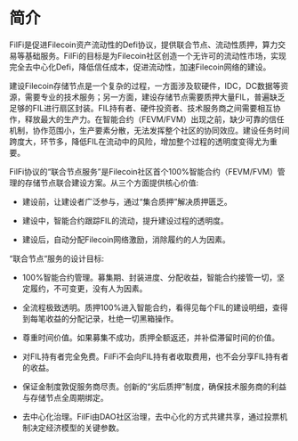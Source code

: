 **简介**
======

FilFi是促进Filecoin资产流动性的Defi协议，提供联合节点、流动性质押，算力交易等基础服务。FilFi的目标是为Filecoin社区创造一个无许可的流动性市场，实现完全去中心化Defi，降低信任成本，促进流动性，加速Filecoin网络的建设。

  

建设Filecoin存储节点是一个复杂的过程，一方面涉及软硬件，IDC，DC数据等资源，需要专业的技术服务；另一方面，建设存储节点需要质押大量FIL，普遍缺乏足够的FIL进行扇区封装。FIL持有者、硬件投资者、技术服务商之间需要相互协作，释放最大的生产力。在智能合约（FEVM/FVM）出现之前，缺少可靠的信任机制，协作范围小，生产要素分散，无法发挥整个社区的协同效应。建设任务时间跨度大，环节多，降低FIL在流动中的风险，增加整个过程的透明度变得尤为重要。

FilFi协议的“联合节点服务”是Filecoin社区首个100%智能合约（FEVM/FVM）管理的存储节点联合建设方案。从三个方面提供核心价值:

*   建设前，让建设者广泛参与，通过“集合质押”解决质押匮乏。
    
*   建设中，智能合约跟踪FIL的流动，提升建设过程的透明度。
    
*   建设后，自动分配Filecoin网络激励，消除履约的人为因素。
    

“联合节点“服务的设计目标:

*   100%智能合约管理。募集期、封装进度、分配收益，智能合约接管一切，坚定履约，不可变更，没有人为因素。
    
*   全流程极致透明。质押100%进入智能合约，看得见每个FIL的建设明细，查得到每笔收益的分配记录，杜绝一切黑箱操作。
    
*   尊重时间价值。如果募集不成功，质押全额返还，并补偿滞留时间的价值。
    
*   对FIL持有者完全免费。FilFi不会向FIL持有者收取费用，也不会分享FIL持有者的收益。
    
*   保证金制度敦促服务商尽责。创新的“劣后质押”制度，确保技术服务商的利益与存储节点全周期绑定。
    
*   去中心化治理。FilFi由DAO社区治理，去中心化的方式共建共享，通过投票机制决定经济模型的关键参数。
